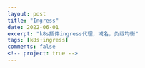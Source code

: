 ```yaml
---
layout: post
title: "Ingress"
date: 2022-06-01
excerpt: "k8s插件ingress代理，域名，负载均衡"
tags: [k8s+ingress]
comments: false
<!-- project: true -->
---
```

